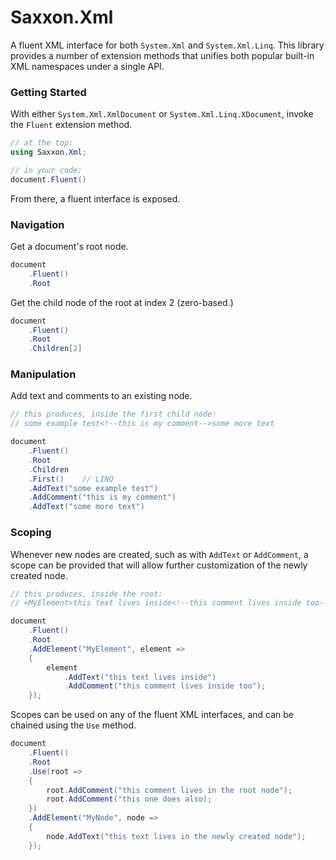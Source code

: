 # Saxxon.Xml

A fluent XML interface for both `System.Xml` and `System.Xml.Linq`. This
library provides a number of extension methods that unifies both popular
built-in XML namespaces under a single API.

### Getting Started

With either `System.Xml.XmlDocument` or `System.Xml.Linq.XDocument`, invoke
the `Fluent` extension method.

```c#
// at the top:
using Saxxon.Xml;

// in your code:
document.Fluent()
```

From there, a fluent interface is exposed.

### Navigation

Get a document's root node.

```c#
document
    .Fluent()
    .Root
```

Get the child node of the root at index 2 (zero-based.)

```c#
document
    .Fluent()
    .Root
    .Children[2]
```

### Manipulation

Add text and comments to an existing node.

```c#
// this produces, inside the first child node:
// some example test<!--this is my comment-->some more text

document
    .Fluent()
    .Root
    .Children
    .First()    // LINQ
    .AddText("some example test")
    .AddComment("this is my comment")
    .AddText("some more text")
```

### Scoping

Whenever new nodes are created, such as with `AddText` or `AddComment`, a scope can be provided
that will allow further customization of the newly created node.

```c#
// this produces, inside the root:
// <MyElement>this text lives inside<!--this comment lives inside too--></MyElement>

document
    .Fluent()
    .Root
    .AddElement("MyElement", element =>
    {
        element
            .AddText("this text lives inside")
            .AddComment("this comment lives inside too");
    });
```

Scopes can be used on any of the fluent XML interfaces, and can be chained
using the `Use` method.

```c#
document
    .Fluent()
    .Root
    .Use(root =>
    {
        root.AddComment("this comment lives in the root node");
        root.AddComment("this one does also);
    })
    .AddElement("MyNode", node =>
    {
        node.AddText("this text lives in the newly created node");
    });
```